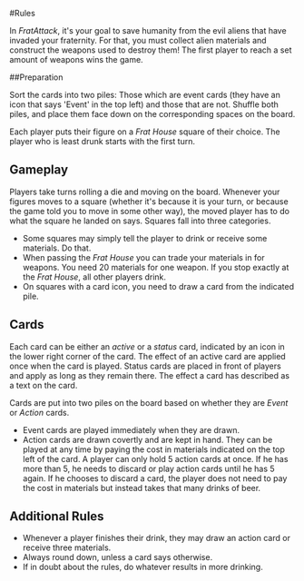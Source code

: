 #Rules

In _FratAttack_, it's your goal to save humanity from the evil aliens that have invaded your fraternity. For that, you must collect alien materials and construct the weapons used to destroy them!
 The first player to reach a set amount of weapons wins the game.

##Preparation

Sort the cards into two piles: Those which are event cards (they have an icon that says 'Event' in the top left) and those that are not.
Shuffle both piles, and place them face down on the corresponding spaces on the board.

Each player puts their figure on a _Frat House_ square of their choice. The player who is least drunk starts with the first turn.

## Gameplay

Players take turns rolling a die and moving on the board. Whenever your figures moves to a square (whether it's because it is your turn, or because the game told you to move in some other way), the moved player has to do what the square he landed on says. Squares fall into three categories.

* Some squares may simply tell the player to drink or receive some materials. Do that.
* When passing the _Frat House_ you can trade your materials in for weapons. You need 20 materials for one weapon. If you stop exactly at the _Frat House_, all other players drink.
* On squares with a card icon, you need to draw a card from the indicated pile.

## Cards
Each card can be either an _active_ or a _status_ card, indicated by an icon in the lower right corner of the card. 
The effect of an active card are applied once when the card is played. Status cards are placed in front of players and apply as long as they remain there.
The effect a card has described as a text on the card.

Cards are put into two piles on the board based on whether they are _Event_ or _Action_ cards. 

* Event cards are played immediately when they are drawn.
* Action cards are drawn covertly and are kept in hand. They can be played at any time by paying the cost in materials indicated on the top left of the card. A player can only hold 5 action cards at once. If he has more than 5, he needs to discard or play action cards until he has 5 again. If he chooses to discard a card, the player does not need to pay the cost in materials but instead takes that many drinks of beer.

## Additional Rules

* Whenever a player finishes their drink, they may draw an action card or receive three materials.
* Always round down, unless a card says otherwise.
* If in doubt about the rules, do whatever results in more drinking.
